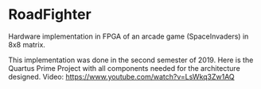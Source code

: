 # RoadFighter
Hardware implementation in FPGA of an arcade game (SpaceInvaders) in 8x8 matrix.

This implementation was done in the second semester of 2019. Here is the Quartus Prime Project with all components needed for the architecture designed. 
Video: https://www.youtube.com/watch?v=LsWkq3Zw1AQ
